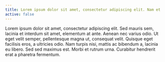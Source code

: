 ```yaml
---
title: Lorem ipsum dolor sit amet, consectetur adipiscing elit. Nam et dictum ante. Mauris eget luctus leo. Sed a purus at nulla elementum iaculis vitae vitae quam.
active: false
---
```


Lorem ipsum dolor sit amet, consectetur adipiscing elit. Sed mauris sem, lacinia et interdum sit amet, elementum at ante. Aenean nec varius odio. Ut eget velit semper, pellentesque magna ut, consequat velit. Quisque eget facilisis eros, a ultricies odio. Nam turpis nisi, mattis ac bibendum a, lacinia eu libero. Sed sed maximus est. Morbi et rutrum urna. Curabitur hendrerit erat a pharetra fermentum. 
